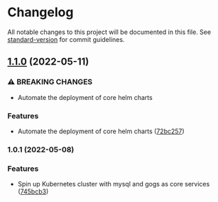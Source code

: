 # Changelog

All notable changes to this project will be documented in this file. See [standard-version](https://github.com/conventional-changelog/standard-version) for commit guidelines.

## [1.1.0](https://ssh.git.master.strawberryelk.com/dblencowe/pantheon-playbook/compare/v1.0.1...v1.1.0) (2022-05-11)


### ⚠ BREAKING CHANGES

* Automate the deployment of core helm charts

### Features

* Automate the deployment of core helm charts ([72bc257](https://ssh.git.master.strawberryelk.com/dblencowe/pantheon-playbook/commit/72bc2575c56718f8cda46f52eb5550c0ee9a49b1))

### 1.0.1 (2022-05-08)


### Features

* Spin up Kubernetes cluster with mysql and gogs as core services ([745bcb3](https://git.master.strawberryelk.com/dblencowe/pantheon-playbook/commit/745bcb3c41d163c8f73be04e40afbd4b953e67fb))
